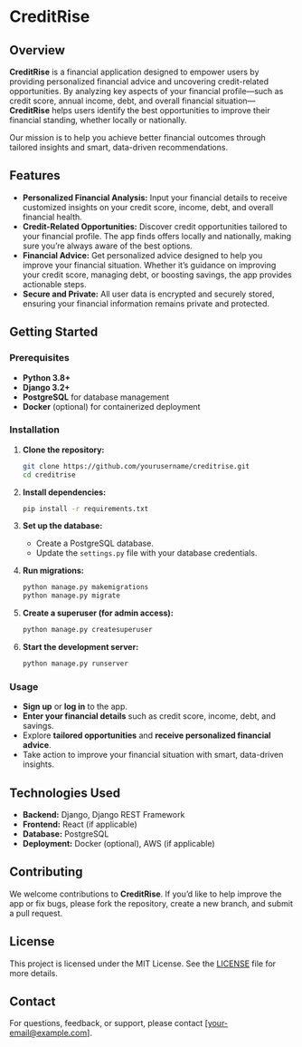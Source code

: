 # **CreditRise**

## **Overview**
**CreditRise** is a financial application designed to empower users by providing personalized financial advice and uncovering credit-related opportunities. By analyzing key aspects of your financial profile—such as credit score, annual income, debt, and overall financial situation—**CreditRise** helps users identify the best opportunities to improve their financial standing, whether locally or nationally.

Our mission is to help you achieve better financial outcomes through tailored insights and smart, data-driven recommendations.

## **Features**
- **Personalized Financial Analysis:** Input your financial details to receive customized insights on your credit score, income, debt, and overall financial health.
- **Credit-Related Opportunities:** Discover credit opportunities tailored to your financial profile. The app finds offers locally and nationally, making sure you’re always aware of the best options.
- **Financial Advice:** Get personalized advice designed to help you improve your financial situation. Whether it’s guidance on improving your credit score, managing debt, or boosting savings, the app provides actionable steps.
- **Secure and Private:** All user data is encrypted and securely stored, ensuring your financial information remains private and protected.

## **Getting Started**

### **Prerequisites**
- **Python 3.8+**
- **Django 3.2+**
- **PostgreSQL** for database management
- **Docker** (optional) for containerized deployment

### **Installation**
1. **Clone the repository:**
   ```bash
   git clone https://github.com/yourusername/creditrise.git
   cd creditrise
   ```

2. **Install dependencies:**
   ```bash
   pip install -r requirements.txt
   ```

3. **Set up the database:**
   - Create a PostgreSQL database.
   - Update the `settings.py` file with your database credentials.

4. **Run migrations:**
   ```bash
   python manage.py makemigrations
   python manage.py migrate
   ```

5. **Create a superuser (for admin access):**
   ```bash
   python manage.py createsuperuser
   ```

6. **Start the development server:**
   ```bash
   python manage.py runserver
   ```

### **Usage**
- **Sign up** or **log in** to the app.
- **Enter your financial details** such as credit score, income, debt, and savings.
- Explore **tailored opportunities** and **receive personalized financial advice**.
- Take action to improve your financial situation with smart, data-driven insights.

## **Technologies Used**
- **Backend:** Django, Django REST Framework
- **Frontend:** React (if applicable)
- **Database:** PostgreSQL
- **Deployment:** Docker (optional), AWS (if applicable)

## **Contributing**
We welcome contributions to **CreditRise**. If you’d like to help improve the app or fix bugs, please fork the repository, create a new branch, and submit a pull request.

## **License**
This project is licensed under the MIT License. See the [LICENSE](LICENSE) file for more details.

## **Contact**
For questions, feedback, or support, please contact [your-email@example.com].
